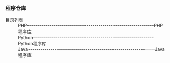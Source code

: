 <h3>程序仓库</h3>

<dl>
	<dt style="font-style:normal">目录列表</dt>
	<dd>PHP--------------------------------------------------------------PHP程序库</dd>
	<dd>Python-----------------------------------------------------------Python程序库</dd>
	<dd>Java--------------------------------------------------------------Java程序库</dd>
</dl>
